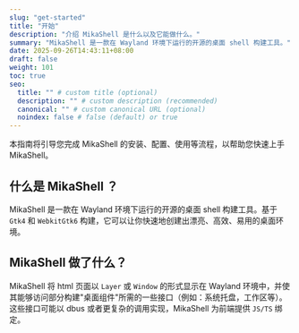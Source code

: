 ```yaml
---
slug: "get-started"
title: "开始"
description: "介绍 MikaShell 是什么以及它能做什么。"
summary: "MikaShell 是一款在 Wayland 环境下运行的开源的桌面 shell 构建工具。"
date: 2025-09-26T14:43:11+08:00
draft: false
weight: 101
toc: true
seo:
  title: "" # custom title (optional)
  description: "" # custom description (recommended)
  canonical: "" # custom canonical URL (optional)
  noindex: false # false (default) or true
---
```

本指南将引导您完成 MikaShell 的安装、配置、使用等流程，以帮助您快速上手 MikaShell。

## 什么是 MikaShell ？

MikaShell 是一款在 Wayland 环境下运行的开源的桌面 shell 构建工具。基于 `Gtk4` 和 `WebkitGtk6` 构建，它可以让你快速地创建出漂亮、高效、易用的桌面环境。

## MikaShell 做了什么？

MikaShell 将 html 页面以 `Layer` 或 `Window` 的形式显示在 Wayland 环境中，并使其能够访问部分构建"桌面组件"所需的一些接口（例如：系统托盘，工作区等）。这些接口可能以 dbus 或者更复杂的调用实现，MikaShell 为前端提供 `JS/TS` 绑定。
